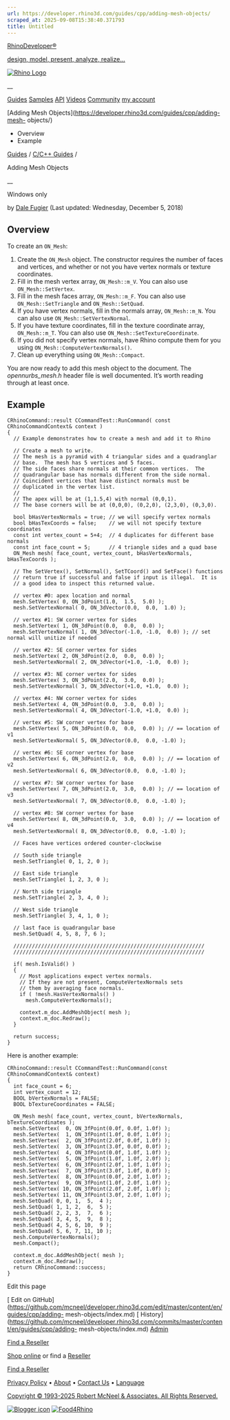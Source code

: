 ```yaml
---
url: https://developer.rhino3d.com/guides/cpp/adding-mesh-objects/
scraped_at: 2025-09-08T15:38:40.371793
title: Untitled
---
```


[RhinoDeveloper®](/)

[design, model, present, analyze, realize...](/)

[![Rhino Logo](https://developer.rhino3d.com/images/rhinodevlogo.png)](/)

__

[Guides](https://developer.rhino3d.com/guides)
[Samples](https://developer.rhino3d.com/samples)
[API](https://developer.rhino3d.com/api)
[Videos](https://developer.rhino3d.com/videos)
[Community](https://discourse.mcneel.com/c/rhino-developer) [my account
](https://www.rhino3d.com/my-account/ "Manage your account, licenses, and
teams")

[Adding Mesh Objects](https://developer.rhino3d.com/guides/cpp/adding-mesh-
objects/)

  * Overview
  * Example

[Guides](https://developer.rhino3d.com/en/guides/) / [C/C++
Guides](https://developer.rhino3d.com/en/guides/cpp/) /

Adding Mesh Objects

__

Windows only

by [Dale Fugier](https://discourse.mcneel.com/u/dale/) (Last updated:
Wednesday, December 5, 2018)

## Overview

To create an `ON_Mesh`:

  1. Create the `ON_Mesh` object. The constructor requires the number of faces and vertices, and whether or not you have vertex normals or texture coordinates.
  2. Fill in the mesh vertex array, `ON_Mesh::m_V`. You can also use `ON_Mesh::SetVertex`.
  3. Fill in the mesh faces array, `ON_Mesh::m_F`. You can also use `ON_Mesh::SetTriangle` and `ON_Mesh::SetQuad`.
  4. If you have vertex normals, fill in the normals array, `ON_Mesh::m_N`. You can also use `ON_Mesh::SetVertexNormal`.
  5. If you have texture coordinates, fill in the texture coordinate array, `ON_Mesh::m_T`. You can also use `ON_Mesh::SetTextureCoordinate`.
  6. If you did not specify vertex normals, have Rhino compute them for you using `ON_Mesh::ComputeVertexNormals()`.
  7. Clean up everything using `ON_Mesh::Compact`.

You are now ready to add this mesh object to the document. The
_opennurbs_mesh.h_ header file is well documented. It’s worth reading through
at least once.

## Example

    
    
    CRhinoCommand::result CCommandTest::RunCommand( const CRhinoCommandContext& context )
    {
      // Example demonstrates how to create a mesh and add it to Rhino
    
      // Create a mesh to write.
      // The mesh is a pyramid with 4 triangular sides and a quadranglar
      // base.  The mesh has 5 vertices and 5 faces.  
      // The side faces share normals at their common vertices.  The
      // quadrangular base has normals different from the side normal.
      // Coincident vertices that have distinct normals must be
      // duplicated in the vertex list.
      //
      // The apex will be at (1,1.5,4) with normal (0,0,1).
      // The base corners will be at (0,0,0), (0,2,0), (2,3,0), (0,3,0).
    
      bool bHasVertexNormals = true; // we will specify vertex normals
      bool bHasTexCoords = false;    // we will not specify texture coordinates
      const int vertex_count = 5+4;  // 4 duplicates for different base normals
      const int face_count = 5;      // 4 triangle sides and a quad base
      ON_Mesh mesh( face_count, vertex_count, bHasVertexNormals, bHasTexCoords );
    
      // The SetVertex(), SetNormal(), SetTCoord() and SetFace() functions
      // return true if successful and false if input is illegal.  It is
      // a good idea to inspect this returned value.
    
      // vertex #0: apex location and normal
      mesh.SetVertex( 0, ON_3dPoint(1.0,  1.5,  5.0) );
      mesh.SetVertexNormal( 0, ON_3dVector(0.0,  0.0,  1.0) );
    
      // vertex #1: SW corner vertex for sides
      mesh.SetVertex( 1, ON_3dPoint(0.0,  0.0,  0.0) );
      mesh.SetVertexNormal( 1, ON_3dVector(-1.0, -1.0,  0.0) ); // set normal will unitize if needed
    
      // vertex #2: SE corner vertex for sides
      mesh.SetVertex( 2, ON_3dPoint(2.0,  0.0,  0.0) );
      mesh.SetVertexNormal( 2, ON_3dVector(+1.0, -1.0,  0.0) );
    
      // vertex #3: NE corner vertex for sides
      mesh.SetVertex( 3, ON_3dPoint(2.0,  3.0,  0.0) );
      mesh.SetVertexNormal( 3, ON_3dVector(+1.0, +1.0,  0.0) );
    
      // vertex #4: NW corner vertex for sides
      mesh.SetVertex( 4, ON_3dPoint(0.0,  3.0,  0.0) );
      mesh.SetVertexNormal( 4, ON_3dVector(-1.0, +1.0,  0.0) );
    
      // vertex #5: SW corner vertex for base
      mesh.SetVertex( 5, ON_3dPoint(0.0,  0.0,  0.0) ); // == location of v1
      mesh.SetVertexNormal( 5, ON_3dVector(0.0,  0.0, -1.0) );
    
      // vertex #6: SE corner vertex for base
      mesh.SetVertex( 6, ON_3dPoint(2.0,  0.0,  0.0) ); // == location of v2
      mesh.SetVertexNormal( 6, ON_3dVector(0.0,  0.0, -1.0) );
    
      // vertex #7: SW corner vertex for base
      mesh.SetVertex( 7, ON_3dPoint(2.0,  3.0,  0.0) ); // == location of v3
      mesh.SetVertexNormal( 7, ON_3dVector(0.0,  0.0, -1.0) );
    
      // vertex #8: SW corner vertex for base
      mesh.SetVertex( 8, ON_3dPoint(0.0,  3.0,  0.0) ); // == location of v4
      mesh.SetVertexNormal( 8, ON_3dVector(0.0,  0.0, -1.0) );
    
      // Faces have vertices ordered counter-clockwise
    
      // South side triangle
      mesh.SetTriangle( 0, 1, 2, 0 );
    
      // East side triangle
      mesh.SetTriangle( 1, 2, 3, 0 );
    
      // North side triangle
      mesh.SetTriangle( 2, 3, 4, 0 );
    
      // West side triangle
      mesh.SetTriangle( 3, 4, 1, 0 );
    
      // last face is quadrangular base
      mesh.SetQuad( 4, 5, 8, 7, 6 );
    
      //////////////////////////////////////////////////////////////
      //////////////////////////////////////////////////////////////
    
      if( mesh.IsValid() )
      {
        // Most applications expect vertex normals.
        // If they are not present, ComputeVertexNormals sets
        // them by averaging face normals.
        if ( !mesh.HasVertexNormals() )
          mesh.ComputeVertexNormals();
    
        context.m_doc.AddMeshObject( mesh );
        context.m_doc.Redraw();
      }
    
      return success;
    }
    

Here is another example:

    
    
    CRhinoCommand::result CCommandTest::RunCommand(const CRhinoCommandContext& context)
    {
      int face_count = 6;
      int vertex_count = 12;
      BOOL bVertexNormals = FALSE;
      BOOL bTextureCoordinates = FALSE;
    
      ON_Mesh mesh( face_count, vertex_count, bVertexNormals, bTextureCoordinates );
      mesh.SetVertex(  0, ON_3fPoint(0.0f, 0.0f, 1.0f) );
      mesh.SetVertex(  1, ON_3fPoint(1.0f, 0.0f, 1.0f) );
      mesh.SetVertex(  2, ON_3fPoint(2.0f, 0.0f, 1.0f) );
      mesh.SetVertex(  3, ON_3fPoint(3.0f, 0.0f, 0.0f) );
      mesh.SetVertex(  4, ON_3fPoint(0.0f, 1.0f, 1.0f) );
      mesh.SetVertex(  5, ON_3fPoint(1.0f, 1.0f, 2.0f) );
      mesh.SetVertex(  6, ON_3fPoint(2.0f, 1.0f, 1.0f) );
      mesh.SetVertex(  7, ON_3fPoint(3.0f, 1.0f, 0.0f) );
      mesh.SetVertex(  8, ON_3fPoint(0.0f, 2.0f, 1.0f) );
      mesh.SetVertex(  9, ON_3fPoint(1.0f, 2.0f, 1.0f) );
      mesh.SetVertex( 10, ON_3fPoint(2.0f, 2.0f, 1.0f) );
      mesh.SetVertex( 11, ON_3fPoint(3.0f, 2.0f, 1.0f) );
      mesh.SetQuad( 0, 0, 1,  5,  4 );
      mesh.SetQuad( 1, 1, 2,  6,  5 );
      mesh.SetQuad( 2, 2, 3,  7,  6 );
      mesh.SetQuad( 3, 4, 5,  9,  8 );
      mesh.SetQuad( 4, 5, 6, 10,  9 );
      mesh.SetQuad( 5, 6, 7, 11, 10 );
      mesh.ComputeVertexNormals();
      mesh.Compact();
    
      context.m_doc.AddMeshObject( mesh );
      context.m_doc.Redraw();
      return CRhinoCommand::success;
    }
    

Edit this page

[ Edit on
GitHub](https://github.com/mcneel/developer.rhino3d.com/edit/master/content/en/guides/cpp/adding-
mesh-objects/index.md) [
History](https://github.com/mcneel/developer.rhino3d.com/commits/master/content/en/guides/cpp/adding-
mesh-objects/index.md) [ Admin](https://developer.rhino3d.com/admin)

[Find a Reseller](https://www.rhino3d.com/sales)

[Shop online](https://www.rhino3d.com/store) or find a
[Reseller](https://www.rhino3d.com/sales)

[Find a Reseller](https://www.rhino3d.com/sales)

[Privacy Policy](https://www.rhino3d.com/privacy) •
[About](https://www.rhino3d.com/mcneel/about) • [Contact
Us](https://www.rhino3d.com/mcneel/contact) • [
Language](https://www.rhino3d.com/language "Change to a different region or
language")

[Copyright © 1993-2025 Robert McNeel & Associates. All Rights
Reserved.](https://www.rhino3d.com/mcneel/about)

[](https://www.facebook.com/McNeelRhinoceros/)
[](https://twitter.com/bobmcneel) [](https://www.linkedin.com/groups/75313/)
[](https://www.youtube.com/user/RhinoGuide/videos) [](https://vimeo.com/rhino)
[![Blogger
icon](https://developer.rhino3d.com/images/blogger.svg)](http://blog.rhino3d.com/)
[![Food4Rhino](https://developer.rhino3d.com/images/f4r_icon_01.svg)](https://www.food4rhino.com)

